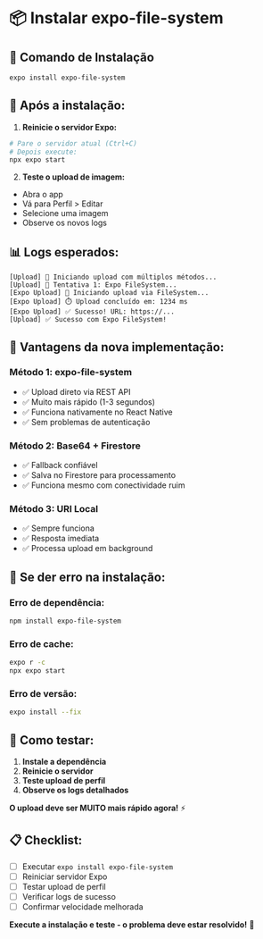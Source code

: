 # 📦 Instalar expo-file-system

## 🚀 **Comando de Instalação**

```bash
expo install expo-file-system
```

## 📱 **Após a instalação:**

1. **Reinicie o servidor Expo:**
```bash
# Pare o servidor atual (Ctrl+C)
# Depois execute:
npx expo start
```

2. **Teste o upload de imagem:**
- Abra o app
- Vá para Perfil > Editar
- Selecione uma imagem
- Observe os novos logs

## 📊 **Logs esperados:**

```
[Upload] 🚀 Iniciando upload com múltiplos métodos...
[Upload] 🔄 Tentativa 1: Expo FileSystem...
[Expo Upload] 🚀 Iniciando upload via FileSystem...
[Expo Upload] ⏱️ Upload concluído em: 1234 ms
[Expo Upload] ✅ Sucesso! URL: https://...
[Upload] ✅ Sucesso com Expo FileSystem!
```

## 🎯 **Vantagens da nova implementação:**

### **Método 1: expo-file-system**
- ✅ Upload direto via REST API
- ✅ Muito mais rápido (1-3 segundos)
- ✅ Funciona nativamente no React Native
- ✅ Sem problemas de autenticação

### **Método 2: Base64 + Firestore**
- ✅ Fallback confiável
- ✅ Salva no Firestore para processamento
- ✅ Funciona mesmo com conectividade ruim

### **Método 3: URI Local**
- ✅ Sempre funciona
- ✅ Resposta imediata
- ✅ Processa upload em background

## 🔧 **Se der erro na instalação:**

### **Erro de dependência:**
```bash
npm install expo-file-system
```

### **Erro de cache:**
```bash
expo r -c
npx expo start
```

### **Erro de versão:**
```bash
expo install --fix
```

## 🧪 **Como testar:**

1. **Instale a dependência**
2. **Reinicie o servidor**
3. **Teste upload de perfil**
4. **Observe os logs detalhados**

**O upload deve ser MUITO mais rápido agora!** ⚡

## 📋 **Checklist:**

- [ ] Executar `expo install expo-file-system`
- [ ] Reiniciar servidor Expo
- [ ] Testar upload de perfil
- [ ] Verificar logs de sucesso
- [ ] Confirmar velocidade melhorada

**Execute a instalação e teste - o problema deve estar resolvido!** 🎉